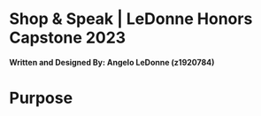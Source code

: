 # Shop & Speak | LeDonne Honors Capstone 2023

**Written and Designed By: Angelo LeDonne (z1920784)**

# Purpose

